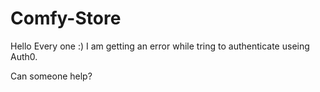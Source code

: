 # Comfy-Store
Hello Every one :)
I am getting an error while tring to authenticate useing Auth0. 

Can someone help?

